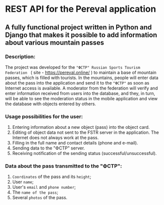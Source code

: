 # REST API for the Pereval application
## A fully functional project written in Python and Django that makes it possible to add information about various mountain passes

### Description:
The project was developed for the `"ФСТР" Russian Sports Tourism Federation ` ( site - https://pereval.online/ ) to maintain a base of mountain passes, which is filled with tourists. In the mountains, people will enter data about the pass into the application and send it to the `"ФСТР"` as soon as Internet access is available. A moderator from the federation will verify and enter information received from users into the database, and they, in turn, will be able to see the moderation status in the mobile application and view the database with objects entered by others.

### Usage possibilities for the user:
1) Entering information about a new object (pass) into the object card.
2) Editing of object data not sent to the FSTR server in the application. The Internet does not always work at the pass.
3) Filling in the full name and contact details (phone and e-mail).
4) Sending data to the "ФСТР" server.
5) Receiving notification of the sending status (successful/unsuccessful).

### Data about the pass transmitted to the "ФСТР":
1. `Coordinates` of the pass and its `height`;
2. User `name`;
3. User's `email` and `phone number`;
4. The `name of the pass`;
5. Several `photos` of the pass.
